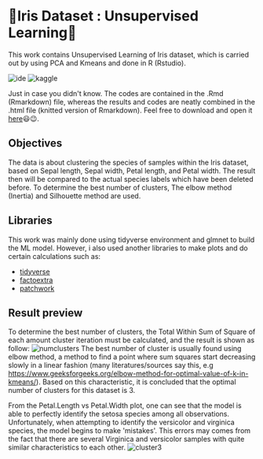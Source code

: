 # :star2:Iris Dataset : Unsupervised Learning:star2:

This work contains Unsupervised Learning of Iris dataset, which is carried out by using PCA and Kmeans and done in R (Rstudio). 

![ide](https://img.shields.io/badge/RStudio-75AADB?style=for-the-badge&logo=RStudio&logoColor=white)
![kaggle](https://img.shields.io/badge/Kaggle-20BEFF?style=for-the-badge&logo=Kaggle&logoColor=white)

Just in case you didn't know. The codes are contained in the .Rmd (Rmarkdown) file, whereas the results and codes are neatly combined in the .html file (knitted version of Rmarkdown). Feel free to download and open it [here](https://indrayantom.github.io/BostonHousingPrices_RegularizedRegression/)😃😉.

## Objectives
The data is about clustering the species of samples within the Iris dataset, based on Sepal length, Sepal width, Petal length, and Petal width. The result then will be compared to the actual species labels which have been deleted before. To determine the best number of clusters, The elbow method (Inertia) and Silhouette method are used.

## Libraries
This work was mainly done using tidyverse environment and glmnet to build the ML model. However, i also used another libraries to make plots and do certain calculations such as:

- [tidyverse](https://www.tidyverse.org/)
- [factoextra](https://cran.r-project.org/web/packages/factoextra/index.html)
- [patchwork](https://cran.r-project.org/web/packages/patchwork/index.html)

## Result preview
To determine the best number of clusters, the Total Within Sum of Square of each amount cluster iteration must be calculated, and the result is shown as follow:
![numclusters](https://user-images.githubusercontent.com/92590596/156587456-817640ac-2de1-40fe-9373-d4d85ad35f10.jpg)
The best number of cluster is usually found using elbow method, a method to find a point where  sum squares start decreasing slowly in a linear fashion (many literatures/sources say this, e.g https://www.geeksforgeeks.org/elbow-method-for-optimal-value-of-k-in-kmeans/). Based on this characteristic, it is concluded that the optimal number of clusters for this dataset is 3.

From the Petal.Length vs Petal.Width plot, one can see that the model is able to perfectly identify the setosa species among all observations. Unfortunately, when attempting to identify the versicolor and virginica species, the model begins to make 'mistakes'. This errors may comes from the fact that there are several Virginica and versicolor samples with quite similar characteristics to each other.
![cluster3](https://user-images.githubusercontent.com/92590596/156587499-c6612980-160f-429d-b50f-c24d818ff77c.jpg)


